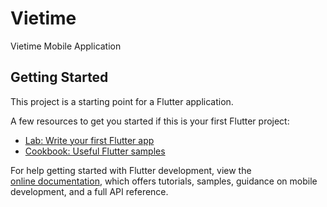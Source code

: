 # Vietime

Vietime Mobile Application

## Getting Started

This project is a starting point for a Flutter application.

A few resources to get you started if this is your first Flutter project:

- [Lab: Write your first Flutter app](https://docs.flutter.dev/get-started/codelab)
- [Cookbook: Useful Flutter samples](https://docs.flutter.dev/cookbook)

For help getting started with Flutter development, view the                                         
[online documentation](https://docs.flutter.dev/), which offers tutorials,
samples, guidance on mobile development, and a full API reference.
